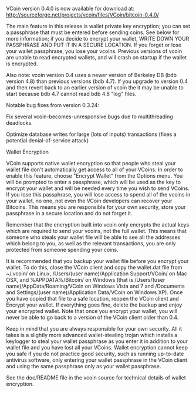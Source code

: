 VCoin version 0.4.0 is now available for download at:
http://sourceforge.net/projects/vcoin/files/VCoin/bitcoin-0.4.0/

The main feature in this release is wallet private key encryption;
you can set a passphrase that must be entered before sending coins.
See below for more information; if you decide to encrypt your wallet,
WRITE DOWN YOUR PASSPHRASE AND PUT IT IN A SECURE LOCATION. If you
forget or lose your wallet passphrase, you lose your vcoins.
Previous versions of vcoin are unable to read encrypted wallets,
and will crash on startup if the wallet is encrypted.

Also note: vcoin version 0.4 uses a newer version of Berkeley DB
(bdb version 4.8) than previous versions (bdb 4.7). If you upgrade
to version 0.4 and then revert back to an earlier version of vcoin
the it may be unable to start because bdb 4.7 cannot read bdb 4.8
"log" files.


Notable bug fixes from version 0.3.24:

Fix several vcoin-becomes-unresponsive bugs due to multithreading
deadlocks.

Optimize database writes for large (lots of inputs) transactions
(fixes a potential denial-of-service attack)


Wallet Encryption

VCoin supports native wallet encryption so that people who steal your
wallet file don't automatically get access to all of your VCoins.
In order to enable this feature, choose "Encrypt Wallet" from the
Options menu.  You will be prompted to enter a passphrase, which
will be used as the key to encrypt your wallet and will be needed
every time you wish to send VCoins.  If you lose this passphrase,
you will lose access to spend all of the vcoins in your wallet,
no one, not even the VCoin developers can recover your Bitcoins.
This means you are responsible for your own security, store your
passphrase in a secure location and do not forget it.

Remember that the encryption built into vcoin only encrypts the
actual keys which are required to send your vcoins, not the full
wallet.  This means that someone who steals your wallet file will
be able to see all the addresses which belong to you, as well as the
relevant transactions, you are only protected from someone spending
your coins.

It is recommended that you backup your wallet file before you
encrypt your wallet.  To do this, close the VCoin client and
copy the wallet.dat file from ~/.vcoin/ on Linux, /Users/(user
name)/Application Support/VCoin/ on Mac OSX, and %APPDATA%/Bitcoin/
on Windows (that is /Users/(user name)/AppData/Roaming/VCoin on
Windows Vista and 7 and /Documents and Settings/(user name)/Application
Data/VCoin on Windows XP).  Once you have copied that file to a
safe location, reopen the VCoin client and Encrypt your wallet.
If everything goes fine, delete the backup and enjoy your encrypted
wallet.  Note that once you encrypt your wallet, you will never be
able to go back to a version of the VCoin client older than 0.4.

Keep in mind that you are always responsible for your own security.
All it takes is a slightly more advanced wallet-stealing trojan which
installs a keylogger to steal your wallet passphrase as you enter it
in addition to your wallet file and you have lost all your VCoins.
Wallet encryption cannot keep you safe if you do not practice
good security, such as running up-to-date antivirus software, only
entering your wallet passphrase in the VCoin client and using the
same passphrase only as your wallet passphrase.

See the doc/README file in the vcoin source for technical details
of wallet encryption.
